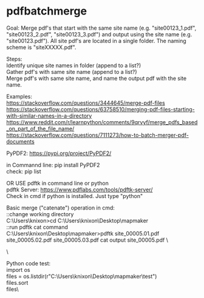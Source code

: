 # pdfbatchmerge

Goal:  Merge pdf's that start with the same site name (e.g. "site00123_1.pdf", "site00123_2.pdf", "site00123_3.pdf") and output using the site name (e.g. "site00123.pdf").  All site pdf's are located in a single folder.  The naming scheme is "siteXXXXX.pdf".

Steps:\
Identify unique site names in folder (append to a list?)\
Gather pdf's with same site name (append to a list?)\
Merge pdf's with same site name, and name the output pdf with the site name.


Examples:\
https://stackoverflow.com/questions/3444645/merge-pdf-files \
https://stackoverflow.com/questions/63758510/merging-pdf-files-starting-with-similar-names-in-a-directory \
https://www.reddit.com/r/learnpython/comments/9qrvyf/merge_pdfs_based_on_part_of_the_file_name/ \
https://stackoverflow.com/questions/7111273/how-to-batch-merger-pdf-documents 


PyPDF2:  https://pypi.org/project/PyPDF2/

in Commannd line:  pip install PyPDF2  \
check:  pip list

OR USE pdftk in command line or python \
pdftk Server:  https://www.pdflabs.com/tools/pdftk-server/ \
Check in cmd if python is installed.  Just type "python"

Basic merge ("catenate") operation in cmd: \
::change working directory \
C:\Users\knixon>cd C:\Users\knixon\Desktop\mapmaker \
::run pdftk cat command \
C:\Users\knixon\Desktop\mapmaker>pdftk site_00005.01.pdf site_00005.02.pdf site_00005.03.pdf cat output site_00005.pdf \

\

Python code test:\
import os\
files = os.listdir(r"C:\Users\knixon\Desktop\mapmaker\test")\
files.sort\
files\


